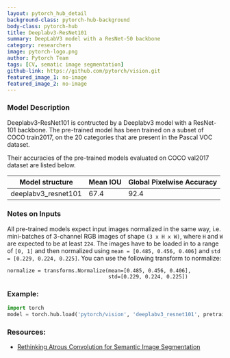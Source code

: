 ```yaml
---
layout: pytorch_hub_detail
background-class: pytorch-hub-background
body-class: pytorch-hub
title: Deeplabv3-ResNet101
summary: DeepLabV3 model with a ResNet-50 backbone
category: researchers
image: pytorch-logo.png
author: Pytorch Team
tags: [CV, sematic image segmentation]
github-link: https://github.com/pytorch/vision.git
featured_image_1: no-image
featured_image_2: no-image
---
```


### Model Description

Deeplabv3-ResNet101 is contructed by a Deeplabv3 model with a ResNet-101 backbone. 
The pre-trained model has been trained on a subset of COCO train2017, on the 20 categories that are present in the Pascal VOC dataset. 

Their accuracies of the pre-trained models evaluated on COCO val2017 dataset are listed below.

|    Model structure  |   Mean IOU  | Global Pixelwise Accuracy |
| ------------------- | ----------- | --------------------------|
| deeplabv3_resnet101 |   67.4      |   92.4                    |

### Notes on Inputs

All pre-trained models expect input images normalized in the same way,
i.e. mini-batches of 3-channel RGB images of shape `(3 x H x W)`, where `H` and `W` are expected to be at least `224`.
The images have to be loaded in to a range of `[0, 1]` and then normalized using `mean = [0.485, 0.456, 0.406]`
and `std = [0.229, 0.224, 0.225]`. You can use the following transform to normalize:

```
normalize = transforms.Normalize(mean=[0.485, 0.456, 0.406],
                                 std=[0.229, 0.224, 0.225])
```

### Example:

```python
import torch
model = torch.hub.load('pytorch/vision', 'deeplabv3_resnet101', pretrained=True)
```

### Resources:

 - [Rethinking Atrous Convolution for Semantic Image Segmentation](https://arxiv.org/abs/1706.05587)
